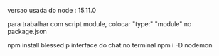 versao usada do node : 15.11.0

para trabalhar com script module, colocar "type:" "module" no package.json

npm install blessed p interface do chat no terminal
npm i -D nodemon